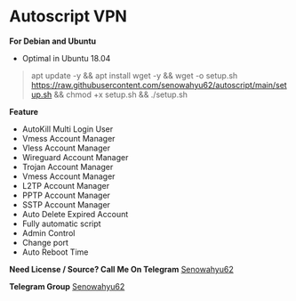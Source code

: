 # Autoscript VPN
**For Debian and Ubuntu** 
- Optimal in Ubuntu 18.04
  
>apt update -y && apt install wget -y && wget -o setup.sh https://raw.githubusercontent.com/senowahyu62/autoscript/main/setup.sh && chmod +x setup.sh && ./setup.sh 
  
**Feature**
- AutoKill Multi Login User
- Vmess Account Manager
- Vless Account Manager
- Wireguard Account Manager
- Trojan Account Manager
- Vmess Account Manager
- L2TP Account Manager
- PPTP Account Manager
- SSTP Account Manager
- Auto Delete Expired Account
- Fully automatic script
- Admin Control
- Change port
- Auto Reboot Time

**Need License / Source? Call Me On Telegram** [Senowahyu62](https://t.me/senowahyu62)
  
**Telegram Group** [Senowahyu62](https://t.me/senovpn)

